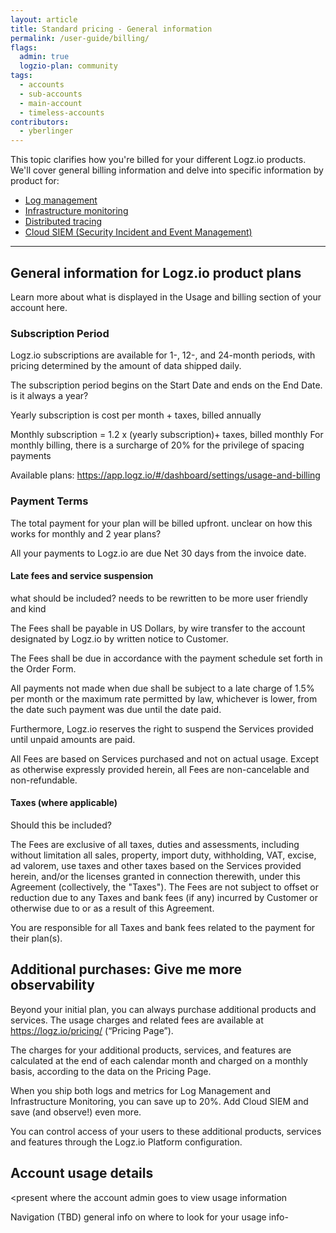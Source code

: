 ```yaml
---
layout: article
title: Standard pricing - General information 
permalink: /user-guide/billing/
flags:
  admin: true
  logzio-plan: community
tags:
  - accounts
  - sub-accounts
  - main-account
  - timeless-accounts
contributors:
  - yberlinger
---
```


This topic clarifies how you're billed for your different Logz.io products.
We'll cover general billing information and delve into specific information by product for: 
* [Log management](/user-guide/billing/billing-logs)
* [Infrastructure monitoring](/user-guide/billing/billing-metrics)
* [Distributed tracing](/user-guide/billing/billing-tracing)
* [Cloud SIEM (Security Incident and Event Management)](/user-guide/billing/billing-siem)


---
## General information for Logz.io product plans
Learn more about what is displayed in the Usage and billing section of your account here.

### Subscription Period
Logz.io subscriptions are available for 1-, 12-, and 24-month periods, with pricing determined by the amount of data shipped daily.

The subscription period begins on the Start Date and ends on the End Date. is it always a year?

Yearly subscription is cost per month + taxes, billed annually

Monthly subscription = 1.2 x (yearly subscription)+ taxes, billed monthly For monthly billing, there is a surcharge of 20% for the privilege of spacing payments

Available plans: https://app.logz.io/#/dashboard/settings/usage-and-billing

### Payment Terms
The total payment for your plan will be billed upfront. unclear on how this works for monthly and 2 year plans?  

All your payments to Logz.io are due Net 30 days from the invoice date. 

#### Late fees and service suspension
what should be included? needs to be rewritten to be more user friendly and kind

The Fees shall be payable in US Dollars, by wire transfer to the account designated by Logz.io by written notice to Customer.

The Fees shall be due in accordance with the payment schedule set forth in the Order Form.

All payments not made when due shall be subject to a late charge of 1.5% per month or the maximum rate permitted by law, whichever is lower, from the date such payment was due until the date paid.

Furthermore, Logz.io reserves the right to suspend the Services provided until unpaid amounts are paid.

All Fees are based on Services purchased and not on actual usage. Except as otherwise expressly provided herein, all Fees are non-cancelable and non-refundable. 

#### Taxes (where applicable)
Should this be included?

The Fees are exclusive of all taxes, duties and assessments, including without limitation all sales, property, import duty, withholding, VAT, excise, ad valorem, use taxes and other taxes based on the Services provided herein, and/or the licenses granted in connection therewith, under this Agreement (collectively, the "Taxes"). The Fees are not subject to offset or reduction due to any Taxes and bank fees (if any) incurred by Customer or otherwise due to or as a result of this Agreement. 

 

You are responsible for all Taxes and bank fees related to the payment for their plan(s).

## Additional purchases: Give me more observability
Beyond your initial plan, you can always purchase additional products and services. The usage charges and related fees are available at https://logz.io/pricing/ (“Pricing Page”).

The charges for your additional products, services, and features are calculated at the end of each calendar month and charged on a monthly basis, according to the data on the Pricing Page.

When you ship both logs and metrics for Log Management and Infrastructure Monitoring, you can save up to 20%. Add Cloud SIEM and save (and observe!) even more.

You can control access of your users to these additional products, services and features through the Logz.io Platform configuration. 


## Account usage details
<present where the account admin goes to  view usage information

Navigation  (TBD) general info on where to look for your usage info- 

